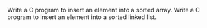 Write a C program to insert an element into a sorted array.
Write a C program to insert an element into a sorted linked list.